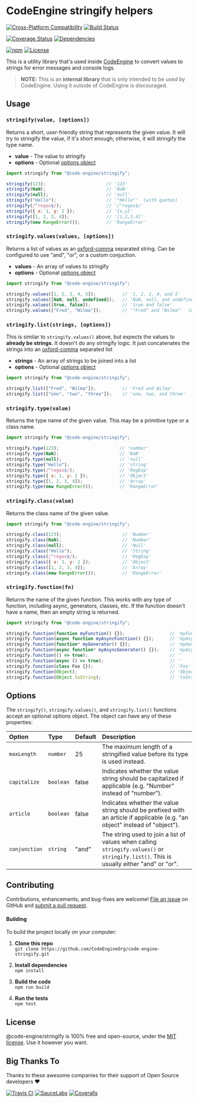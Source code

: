 CodeEngine stringify helpers
======================================

[![Cross-Platform Compatibility](https://engine.codes/img/badges/os-badges.svg)](https://github.com/CodeEngineOrg/code-engine-stringify/blob/master/.github/workflows/CI-CD.yaml)
[![Build Status](https://github.com/CodeEngineOrg/code-engine-stringify/workflows/CI-CD/badge.svg)](https://github.com/CodeEngineOrg/code-engine-stringify/blob/master/.github/workflows/CI-CD.yaml)

[![Coverage Status](https://coveralls.io/repos/github/CodeEngineOrg/code-engine-stringify/badge.svg?branch=master)](https://coveralls.io/github/CodeEngineOrg/code-engine-stringify)
[![Dependencies](https://david-dm.org/CodeEngineOrg/code-engine-stringify.svg)](https://david-dm.org/CodeEngineOrg/code-engine-stringify)

[![npm](https://img.shields.io/npm/v/@code-engine/stringify.svg)](https://www.npmjs.com/package/@code-engine/stringify)
[![License](https://img.shields.io/npm/l/@code-engine/stringify.svg)](LICENSE)



This is a utility library that's used inside [CodeEngine](https://engine.codes/) to convert values to strings for error messages and console logs.

> **NOTE:** This is an **internal library** that is only intended to be used by CodeEngine. Using it outside of CodeEngine is discouraged.


Usage
-------------------------------

### `stringify(value, [options])`
Returns a short, user-friendly string that represents the given value. It will try to stringify the value, if it's short enough; otherwise, it will stringify the type name.

- **value** - The value to stringify
- **options** - Optional [options object](#options)

```javascript
import stringify from "@code-engine/stringify";

stringify(123);                       // '123'
stringify(NaN);                       // 'NaN'
stringify(null);                      // 'null'
stringify("Hello");                   // '"Hello"'  (with quotes)
stringify(/^regex$/);                 // '/^regex$/'
stringify({ x: 1, y: 2 });            // '{x,y}'
stringify([1, 2, 3, 4]);              // '[1,2,3,4]'
stringify(new RangeError());          // 'RangeError'
```

### `stringify.values(values, [options])`
Returns a list of values as an [oxford-comma](https://en.wikipedia.org/wiki/Serial_comma) separated string. Can be configured to use "and", "or", or a custom conjuction.

- **values** - An array of values to stringify
- **options** - Optional [options object](#options)

```javascript
import stringify from "@code-engine/stringify";

stringify.values([1, 2, 3, 4, 5]);          // '1, 2, 3, 4, and 5'
stringify.values([NaN, null, undefined]);   // 'NaN, null, and undefined'
stringify.values([true, false]);            // 'true and false'
stringify.values(["Fred", "Wilma"]);        // '"Fred" and "Wilma"'  (with quotes)
```

### `stringify.list(strings, [options])`
This is similar to `stringify.values()` above, but expects the values to **already be strings**. It doesn't do any stringify logic. It just concatenates the strings into an [oxford-comma](https://en.wikipedia.org/wiki/Serial_comma) separated list

- **strings** - An array of strings to be joined into a list
- **options** - Optional [options object](#options)

```javascript
import stringify from "@code-engine/stringify";

stringify.list(["Fred", "Wilma"]);          // 'Fred and Wilma'
stringify.list(["one", "two", "three"]);    // 'one, two, and three'
```


### `stringify.type(value)`
Returns the type name of the given value. This may be a primitive type or a class name.

```javascript
import stringify from "@code-engine/stringify";

stringify.type(123);                       // 'number'
stringify.type(NaN);                       // 'NaN'
stringify.type(null);                      // 'null'
stringify.type("Hello");                   // 'string'
stringify.type(/^regex$/);                 // 'RegExp'
stringify.type({ x: 1, y: 2 });            // 'Object'
stringify.type([1, 2, 3, 4]);              // 'Array'
stringify.type(new RangeError());          // 'RangeError'
```


### `stringify.class(value)`
Returns the class name of the given value.

```javascript
import stringify from "@code-engine/stringify";

stringify.class(123);                       // 'Number'
stringify.class(NaN);                       // 'Number'
stringify.class(null);                      // 'Null'
stringify.class("Hello");                   // 'String'
stringify.class(/^regex$/);                 // 'RegExp'
stringify.class({ x: 1, y: 2 });            // 'Object'
stringify.class([1, 2, 3, 4]);              // 'Array'
stringify.class(new RangeError());          // 'RangeError'
```


### `stringify.function(fn)`
Returns the name of the given function. This works with any type of function, including async, generators, classes, etc. If the function doesn't have a name, then an empty string is returned.

```javascript
import stringify from "@code-engine/stringify";

stringify.function(function myFunction() {});                 // 'myFunction'
stringify.function(async function myAsyncFunction() {});      // 'myAsyncFunction'
stringify.function(function* myGenerator() {});               // 'myGenerator'
stringify.function(async function* myAsyncGenerator() {});    // 'myAsyncGenerator'
stringify.function(() => true);                               // ''
stringify.function(async () => true);                         // ''
stringify.function(class Foo {});                             // 'Foo'
stringify.function(Object);                                   // 'Object'
stringify.function(Object.toString);                          // 'toString'
```



Options
--------------------------
The `stringify()`, `stringify.values()`, and `stringify.list()` functions accept an optional options object. The object can have any of these properties:

|Option            |Type                 |Default     |Description
|:-----------------|:--------------------|:-----------|:-----------------------------------------
|`maxLength`       |`number`             |25          |The maximum length of a stringified value before its type is used instead.
|`capitalize`      |`boolean`            |false       |Indicates whether the value string should be capitalized if applicable (e.g. "Number" instead of "number").
|`article`         |`boolean`            |false       |Indicates whether the value string should be prefixed with an article if applicable (e.g. "an object" instead of "object").
|`conjunction`     |`string`             |"and"       |The string used to join a list of values when calling `stringify.values()` or `stringify.list()`. This is usually either "and" or "or".



Contributing
--------------------------
Contributions, enhancements, and bug-fixes are welcome!  [File an issue](https://github.com/CodeEngineOrg/code-engine-stringify/issues) on GitHub and [submit a pull request](https://github.com/CodeEngineOrg/code-engine-stringify/pulls).

#### Building
To build the project locally on your computer:

1. __Clone this repo__<br>
`git clone https://github.com/CodeEngineOrg/code-engine-stringify.git`

2. __Install dependencies__<br>
`npm install`

3. __Build the code__<br>
`npm run build`

4. __Run the tests__<br>
`npm test`



License
--------------------------
@code-engine/stringify is 100% free and open-source, under the [MIT license](LICENSE). Use it however you want.



Big Thanks To
--------------------------
Thanks to these awesome companies for their support of Open Source developers ❤

[![Travis CI](https://engine.codes/img/badges/travis-ci.svg)](https://travis-ci.com)
[![SauceLabs](https://engine.codes/img/badges/sauce-labs.svg)](https://saucelabs.com)
[![Coveralls](https://engine.codes/img/badges/coveralls.svg)](https://coveralls.io)
